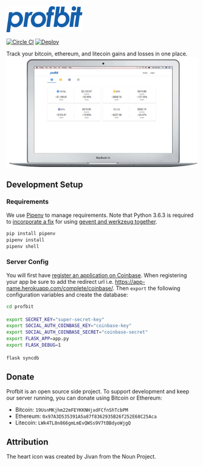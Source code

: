 <img width="200" alt="profbit logo" src="https://raw.githubusercontent.com/joshblum/profbit/master/profbit/static/img/logo.png">

[![Circle CI](https://circleci.com/gh/joshblum/profbit.svg?maxAge=2592000&style=shield)](https://circleci.com/gh/joshblum/profbit)
[![Deploy](https://www.herokucdn.com/deploy/button.svg)](https://heroku.com/deploy)

Track your bitcoin, ethereum, and litecoin gains and losses in one place.
![profbit preview](https://github.com/joshblum/profbit/blob/master/profbit/static/img/preview.gif)

## Development Setup

### Requirements
We use [Pipenv](http://docs.python-guide.org/en/latest/dev/virtualenvs/) to
manage requirements. Note that Python 3.6.3 is required to [incorporate a
fix](https://bugs.python.org/issue26721) for using [gevent and werkzeug
together](https://github.com/pallets/werkzeug/issues/920).

```bash
pip install pipenv
pipenv install
pipenv shell
```

### Server Config
You will first have [register an application on
Coinbase](https://coinbase.com/oauth/applications/new). When registering your app
be sure to add the redirect url i.e.
https://app-name.herokuapp.com/complete/coinbase/. Then `export` the following
configuration variables and create the database:

```bash
cd profbit

export SECRET_KEY="super-secret-key"
export SOCIAL_AUTH_COINBASE_KEY="coinbase-key"
export SOCIAL_AUTH_COINBASE_SECRET="coinbase-secret"
export FLASK_APP=app.py
export FLASK_DEBUG=1

flask syncdb
```


## Donate

Profbit is an open source side project. To support development and keep
our server running, you can donate using Bitcoin or Ethereum:

- Bitcoin: `19UsnMKjhm22mFEYKKNHjxdFCfnShTcbPM`
- Ethereum: `0x97A3D535391A5a87f8362935B26f252E68C25Aca`
- Litecoin: `LWk4TL8n866gmLmEvQWSs9V7tBBdyoWjgQ`


## Attribution
The heart icon was created by Jivan from the Noun Project.
